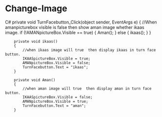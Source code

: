 # Change-Image
C#
private void TurnFacebutton_Click(object sender, EventArgs e)
        {
            //When amanpicturebox visible is false then show aman image whether ikaas image.
            if (!AMANpictureBox.Visible == true)
            {
                Aman();
            }
            else
            {
                ikaas();
            }
        }

        private void ikaas()
        {
            //when ikaas image will true  then display ikaas in turn face button.
            IKAASpictureBox.Visible = true;
            AMANpictureBox.Visible = false;
            TurnFacebutton.Text = "ikaas";
        }

        private void Aman()
        {
            //when aman image will true  then display aman in turn face button.
            IKAASpictureBox.Visible = false;
            AMANpictureBox.Visible = true;
            TurnFacebutton.Text = "aman";
        }
